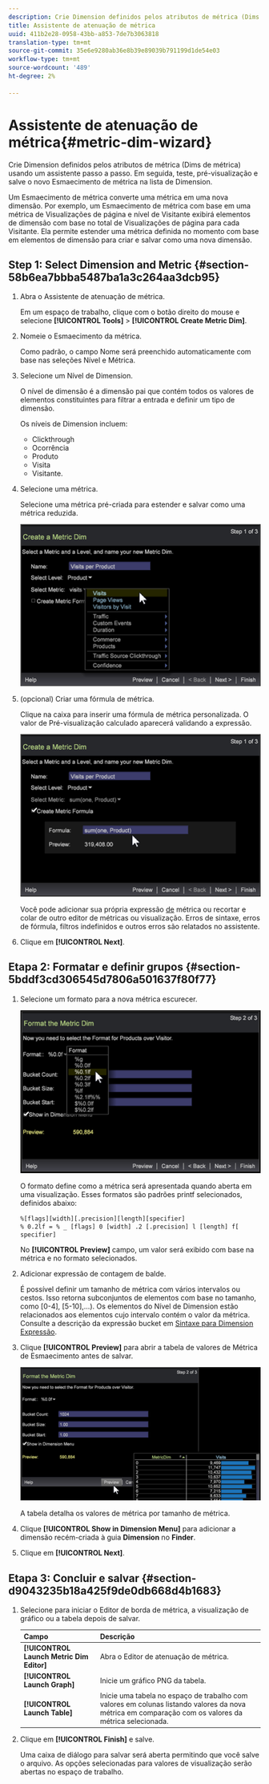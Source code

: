 ```yaml
---
description: Crie Dimension definidos pelos atributos de métrica (Dims de métrica) usando um assistente passo a passo. Em seguida, teste, pré-visualização e salve o novo Esmaecimento de métrica na lista de Dimension.
title: Assistente de atenuação de métrica
uuid: 411b2e28-0958-43bb-a853-7de7b3063818
translation-type: tm+mt
source-git-commit: 35e6e9280ab36e8b39e89039b791199d1de54e03
workflow-type: tm+mt
source-wordcount: '489'
ht-degree: 2%

---
```



# Assistente de atenuação de métrica{#metric-dim-wizard}

Crie Dimension definidos pelos atributos de métrica (Dims de métrica) usando um assistente passo a passo. Em seguida, teste, pré-visualização e salve o novo Esmaecimento de métrica na lista de Dimension.

Um Esmaecimento de métrica converte uma métrica em uma nova dimensão. Por exemplo, um Esmaecimento de métrica com base em uma métrica de Visualizações de página e nível de Visitante exibirá elementos de dimensão com base no total de Visualizações de página para cada Visitante. Ela permite estender uma métrica definida no momento com base em elementos de dimensão para criar e salvar como uma nova dimensão.

## Step 1: Select Dimension and Metric {#section-58b6ea7bbba5487ba1a3c264aa3dcb95}

1. Abra o Assistente de atenuação de métrica.

   Em um espaço de trabalho, clique com o botão direito do mouse e selecione **[!UICONTROL Tools]** > **[!UICONTROL Create Metric Dim]**.

1. Nomeie o Esmaecimento da métrica.

   Como padrão, o campo Nome será preenchido automaticamente com base nas seleções Nível e Métrica.

1. Selecione um Nível de Dimension.

   O nível de dimensão é a dimensão pai que contém todos os valores de elementos constituintes para filtrar a entrada e definir um tipo de dimensão.

   Os níveis de Dimension incluem:

   * Clickthrough
   * Ocorrência
   * Produto
   * Visita
   * Visitante.

1. Selecione uma métrica.

   Selecione uma métrica pré-criada para estender e salvar como uma métrica reduzida.

   ![](assets/6_4_workstation_metricdim_metric.png)

1. (opcional) Criar uma fórmula de métrica.

   Clique na caixa para inserir uma fórmula de métrica personalizada. O valor de Pré-visualização calculado aparecerá validando a expressão.

   ![](assets/6_4_workstation_metricdim_create_metric.png)

   Você pode adicionar sua própria expressão [de](https://docs.adobe.com/content/help/en/data-workbench/using/client/qry-lang-syntx/c-syntx-mtrc-exp.html) métrica ou recortar e colar de outro editor de métricas ou visualização. Erros de sintaxe, erros de fórmula, filtros indefinidos e outros erros são relatados no assistente.

1. Clique em **[!UICONTROL Next]**.

## Etapa 2: Formatar e definir grupos {#section-5bddf3cd306545d7806a501637f80f77}

1. Selecione um formato para a nova métrica escurecer.

   ![](assets/6_4_workstation_metricdim_format_metric.png)

   O formato define como a métrica será apresentada quando aberta em uma visualização. Esses formatos são padrões [](http://www.cplusplus.com/reference/cstdio/printf/)printf selecionados, definidos abaixo:

   ```
   %[flags][width][.precision][length][specifier]
   % 0.2lf = % _ [flags] 0 [width] .2 [.precision] l [length] f[ specifier]
   ```

   No **[!UICONTROL Preview]** campo, um valor será exibido com base na métrica e no formato selecionados.

1. Adicionar expressão de contagem de balde.

   É possível definir um tamanho de métrica com vários intervalos ou cestos. Isso retorna subconjuntos de elementos com base no tamanho, como [0-4], [5-10],...). Os elementos do Nível de Dimension estão relacionados aos elementos cujo intervalo contém o valor da métrica. Consulte a descrição da expressão bucket em [Sintaxe para Dimension Expressão](https://docs.adobe.com/content/help/en/data-workbench/using/client/qry-lang-syntx/c-syntx-dim-exp.html).

1. Clique **[!UICONTROL Preview]** para abrir a tabela de valores de Métrica de Esmaecimento antes de salvar.

   ![](assets/6_4_workstation_metricdim_preview.png)

   A tabela detalha os valores de métrica por tamanho de métrica.

1. Clique **[!UICONTROL Show in Dimension Menu]** para adicionar a dimensão recém-criada à guia **Dimension** no **Finder**.

1. Clique em **[!UICONTROL Next]**.

## Etapa 3: Concluir e salvar {#section-d9043235b18a425f9de0db668d4b1683}

1. Selecione para iniciar o Editor de borda de métrica, a visualização de gráfico ou a tabela depois de salvar.

   | Campo | Descrição |
   |---|---|
   | **[!UICONTROL Launch Metric Dim Editor]** | Abra o Editor de atenuação de métrica. |
   | **[!UICONTROL Launch Graph]** | Inicie um gráfico PNG da tabela. |
   | **[!UICONTROL Launch Table]** | Inicie uma tabela no espaço de trabalho com valores em colunas listando valores da nova métrica em comparação com os valores da métrica selecionada. |

1. Clique em **[!UICONTROL Finish]** e salve.

   Uma caixa de diálogo para salvar será aberta permitindo que você salve o arquivo. As opções selecionadas para valores de visualização serão abertas no espaço de trabalho.

